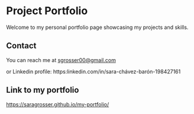 # Project Portfolio

Welcome to my personal portfolio page showcasing my projects and skills.

## Contact

You can reach me at sgrosser00@gmail.com

or Linkedin profile: https:linkedin.com/in/sara-chávez-barón-198427161

## Link to my portfolio

https://saragrosser.github.io/my-portfolio/
